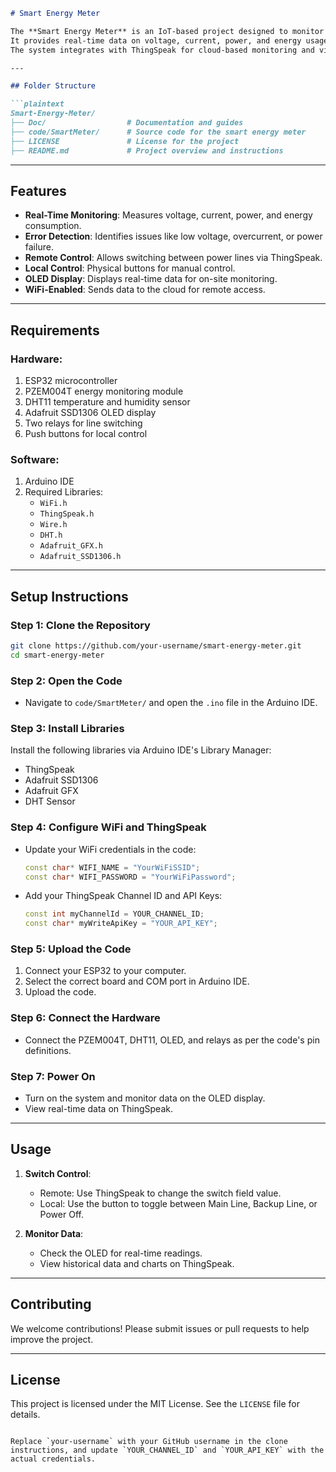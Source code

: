 

```markdown
# Smart Energy Meter

The **Smart Energy Meter** is an IoT-based project designed to monitor and manage energy consumption efficiently.
It provides real-time data on voltage, current, power, and energy usage while allowing remote and local control of power lines.
The system integrates with ThingSpeak for cloud-based monitoring and visualization.

---

## Folder Structure

```plaintext
Smart-Energy-Meter/
├── Doc/                  # Documentation and guides
├── code/SmartMeter/      # Source code for the smart energy meter
├── LICENSE               # License for the project
├── README.md             # Project overview and instructions
```

---

## Features

- **Real-Time Monitoring**: Measures voltage, current, power, and energy consumption.
- **Error Detection**: Identifies issues like low voltage, overcurrent, or power failure.
- **Remote Control**: Allows switching between power lines via ThingSpeak.
- **Local Control**: Physical buttons for manual control.
- **OLED Display**: Displays real-time data for on-site monitoring.
- **WiFi-Enabled**: Sends data to the cloud for remote access.

---

## Requirements

### Hardware:
1. ESP32 microcontroller
2. PZEM004T energy monitoring module
3. DHT11 temperature and humidity sensor
4. Adafruit SSD1306 OLED display
5. Two relays for line switching
6. Push buttons for local control

### Software:
1. Arduino IDE
2. Required Libraries:
   - `WiFi.h`
   - `ThingSpeak.h`
   - `Wire.h`
   - `DHT.h`
   - `Adafruit_GFX.h`
   - `Adafruit_SSD1306.h`

---

## Setup Instructions

### Step 1: Clone the Repository
```bash
git clone https://github.com/your-username/smart-energy-meter.git
cd smart-energy-meter
```

### Step 2: Open the Code
- Navigate to `code/SmartMeter/` and open the `.ino` file in the Arduino IDE.

### Step 3: Install Libraries
Install the following libraries via Arduino IDE's Library Manager:
- ThingSpeak
- Adafruit SSD1306
- Adafruit GFX
- DHT Sensor

### Step 4: Configure WiFi and ThingSpeak
- Update your WiFi credentials in the code:
  ```cpp
  const char* WIFI_NAME = "YourWiFiSSID";
  const char* WIFI_PASSWORD = "YourWiFiPassword";
  ```
- Add your ThingSpeak Channel ID and API Keys:
  ```cpp
  const int myChannelId = YOUR_CHANNEL_ID;
  const char* myWriteApiKey = "YOUR_API_KEY";
  ```

### Step 5: Upload the Code
1. Connect your ESP32 to your computer.
2. Select the correct board and COM port in Arduino IDE.
3. Upload the code.

### Step 6: Connect the Hardware
- Connect the PZEM004T, DHT11, OLED, and relays as per the code's pin definitions.

### Step 7: Power On
- Turn on the system and monitor data on the OLED display.
- View real-time data on ThingSpeak.

---

## Usage

1. **Switch Control**:
   - Remote: Use ThingSpeak to change the switch field value.
   - Local: Use the button to toggle between Main Line, Backup Line, or Power Off.

2. **Monitor Data**:
   - Check the OLED for real-time readings.
   - View historical data and charts on ThingSpeak.

---

## Contributing

We welcome contributions! Please submit issues or pull requests to help improve the project.

---

## License

This project is licensed under the MIT License. See the `LICENSE` file for details.
```

Replace `your-username` with your GitHub username in the clone instructions, and update `YOUR_CHANNEL_ID` and `YOUR_API_KEY` with the actual credentials.
